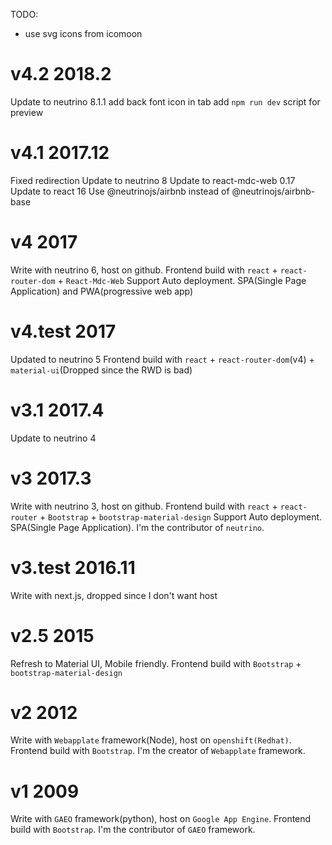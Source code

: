 TODO:
* use svg icons from icomoon

# v4.2 2018.2
Update to neutrino 8.1.1
add back font icon in tab
add `npm run dev` script for preview

# v4.1 2017.12
Fixed redirection
Update to neutrino 8
Update to react-mdc-web 0.17
Update to react 16
Use @neutrinojs/airbnb instead of @neutrinojs/airbnb-base

# v4 2017
Write with neutrino 6, host on github.
Frontend build with `react` + `react-router-dom` + `React-Mdc-Web`
Support Auto deployment.
SPA(Single Page Application) and PWA(progressive web app)

# v4.test 2017
Updated to neutrino 5
Frontend build with `react` + `react-router-dom`(v4) + `material-ui`(Dropped since the RWD is bad)

# v3.1 2017.4
Update to neutrino 4

# v3 2017.3
Write with neutrino 3, host on github.
Frontend build with `react` + `react-router` + `Bootstrap` + `bootstrap-material-design`
Support Auto deployment.
SPA(Single Page Application).
I'm the contributor of `neutrino`.

# v3.test 2016.11
Write with next.js, dropped since I don't want host 

# v2.5 2015
Refresh to Material UI, Mobile friendly.
Frontend build with `Bootstrap` + `bootstrap-material-design`

# v2 2012
Write with `Webapplate` framework(Node), host on `openshift(Redhat)`.
Frontend build with `Bootstrap`.
I'm the creator of `Webapplate` framework.

# v1 2009
Write with `GAEO` framework(python), host on `Google App Engine`.
Frontend build with `Bootstrap`.
I'm the contributor of `GAEO` framework.
